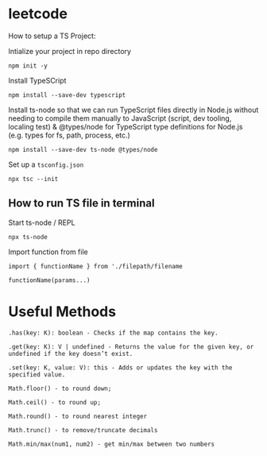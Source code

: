 # leetcode

How to setup a TS Project:

Intialize your project in repo directory

`npm init -y`

Install TypeSCript

`npm install --save-dev typescript`

Install ts-node so that we can run TypeScript files directly in Node.js without needing to compile them manually to JavaScript (script, dev tooling, localing test) & @types/node for TypeScript type definitions for Node.js (e.g. types for fs, path, process, etc.)

`npm install --save-dev ts-node @types/node`

Set up a `tsconfig.json`

`npx tsc --init`

## How to run TS file in terminal

Start ts-node / REPL

`npx ts-node`

Import function from file

`import { functionName } from './filepath/filename`

`functionName(params...)`

# Useful Methods

`.has(key: K): boolean - Checks if the map contains the key.`

`.get(key: K): V | undefined - Returns the value for the given key, or undefined if the key doesn’t exist.`

`.set(key: K, value: V): this - Adds or updates the key with the specified value.`

`Math.floor() - to round down;`

`Math.ceil() - to round up;`

`Math.round() - to round nearest integer`

`Math.trunc() - to remove/truncate decimals`

`Math.min/max(num1, num2) - get min/max between two numbers`
